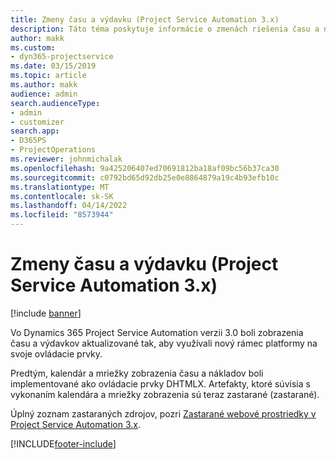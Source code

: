 ```yaml
---
title: Zmeny času a výdavku (Project Service Automation 3.x)
description: Táto téma poskytuje informácie o zmenách riešenia času a nákladov.
author: makk
ms.custom:
- dyn365-projectservice
ms.date: 03/15/2019
ms.topic: article
ms.author: makk
audience: admin
search.audienceType:
- admin
- customizer
search.app:
- D365PS
- ProjectOperations
ms.reviewer: johnmichalak
ms.openlocfilehash: 9a425206407ed70691812ba18af09bc56b37ca30
ms.sourcegitcommit: c0792bd65d92db25e0e8864879a19c4b93efb10c
ms.translationtype: MT
ms.contentlocale: sk-SK
ms.lasthandoff: 04/14/2022
ms.locfileid: "8573944"
---
```

# <a name="time-and-expense-changes-project-service-automation-3x"></a>Zmeny času a výdavku (Project Service Automation 3.x)

[!include [banner](../../includes/psa-now-project-operations.md)]

Vo Dynamics 365 Project Service Automation verzii 3.0 boli zobrazenia času a výdavkov aktualizované tak, aby využívali nový rámec platformy na svoje ovládacie prvky.

Predtým, kalendár a mriežky zobrazenia času a nákladov boli implementované ako ovládacie prvky DHTMLX. Artefakty, ktoré súvisia s vykonaním kalendára a mriežky zobrazenia sú teraz zastarané (zastarané).

Úplný zoznam zastaraných zdrojov, pozri [Zastarané webové prostriedky v Project Service Automation 3.x](web-resources-deprecated-v3.x.md).


[!INCLUDE[footer-include](../../includes/footer-banner.md)]
